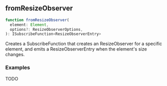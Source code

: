 ## fromResizeObserver

```ts
function fromResizeObserver(
  element: Element,
  options?: ResizeObserverOptions,
): ISubscribeFunction<ResizeObserverEntry>
```

Creates a SubscribeFunction that creates an ResizeObserver for a specific element,
and emits a ResizeObserverEntry when the element's size changes.

### Examples

TODO


